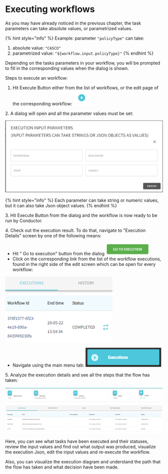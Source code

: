 # Executing workflows

As you may have already noticed in the previous chapter, the task parameters can take absolute values, or parametrized values.&#x20;

{% hint style="info" %}
Example:  parameter `"policyType"` can take:

1. absolute value: `"CASCO"`
2. parametrized value: `"${workflow.input.policyType}"`
{% endhint %}

Depending on the tasks parameters in your workflow, you will be prompted to fill in the corresponding values when the dialog is shown.&#x20;

Steps to execute an workflow:

1. Hit Execute Button either from the list of workflows, or the edit page of the corresponding workflow: ![](<../.gitbook/assets/image (1).png>)

2\. A dialog will open and all the parameter values must be set:

![](<../.gitbook/assets/image (6).png>)

{% hint style="info" %}
Each parameter can take string or numeric values, but it can also take Json object values.
{% endhint %}

3\. Hit Execute Button from the dialog and the workflow is now ready to be run by Conductor.

4\. Check out the execution result. To do that,  navigate to "Execution Details" screen by one of the following means:

* &#x20; Hit " Go to execution" button from the dialog ![](<../.gitbook/assets/image (5).png>)
* &#x20; Click on the corresponding link from the list of the workflow executions, found in the right side of the edit screen which can be open for every workflow:&#x20;

![](<../.gitbook/assets/image (3).png>)

* Navigate using the main menu tab: ![](<../.gitbook/assets/image (7).png>)

5\. Analyze the execution details and see all the steps that the flow has taken:

![](<../.gitbook/assets/image (2).png>)

Here, you can see what tasks have been executed and their statuses, review the input values and find out what output was produced, visualize the execution Json, edit the input values and re-execute the workflow.&#x20;

Also, you can visualize the execution diagram and understand the path that the flow has taken and what decision have been made.&#x20;

